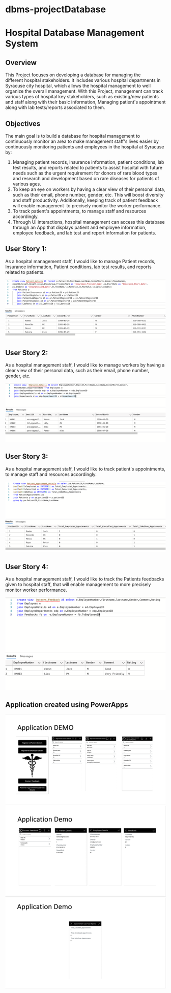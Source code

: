 # dbms-projectDatabase

# Hospital Database Management System

## Overview

This Project focuses on developing a database for managing the different hospital stakeholders. It includes various hospital departments in Syracuse city hospital, which allows the hospital management to well organize the overall management. With this Project, management can track various types of hospital key stakeholders, such as existing/new patients and staff along with their basic information, Managing patient's appointment along with lab tests/reports associated to them.

## Objectives
The main goal is to build a database for hospital management to continuously monitor an area to make management staff's lives easier by continuously monitoring patients and employees in the hospital at Syracuse by: 

1) Managing patient records, insurance information, patient conditions, lab test results, and reports related to patients to assist hospital with future needs such as the urgent requirement for donors of rare blood types and research and development based on rare diseases for patients of various ages.
2) To keep an eye on workers by having a clear view of their personal data, such as their email, phone number, gender, etc. This will boost diversity and staff productivity. Additionally, keeping track of patient feedback will enable management  to precisely monitor the worker performance.
3) To track patient's appointments, to manage staff and resources accordingly.
4) Through UI interactions, hospital management can access this database through an App that displays patient and employee information, employee feedback, and lab test and report information for patients.


## User Story 1:
As a hospital management staff, I would like to manage Patient records, Insurance information, Patient conditions, lab test results, and reports related to patients.

![image](/images/Picture1.png)

## User Story 2:
As a hospital management staff, I would like to manage workers by having a clear view of their personal data, such as their email, phone number, gender, etc.

![image](/images/Picture2.png)

## User Story 3:
As a hospital management staff, I would like to track patient's appointments, to manage staff and resources accordingly.

![image](/images/Picture3.png)

## User Story 4:
As a hospital management staff, I would like to track the Patients feedbacks given to hospital staff, that will enable management to more precisely monitor worker performance.

![image](/images/Picture4.png)

## Application created using PowerApps

![image](/images/app1.png)
![image](/images/app2.png)
![image](/images/app3.png)

